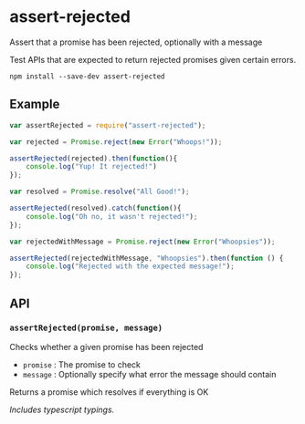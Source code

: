 # assert-rejected
Assert that a promise has been rejected, optionally with a message

Test APIs that are expected to return rejected promises given certain errors.

```
npm install --save-dev assert-rejected
```

## Example

```javascript
var assertRejected = require("assert-rejected");

var rejected = Promise.reject(new Error("Whoops!"));

assertRejected(rejected).then(function(){
    console.log("Yup! It rejected!")
});

var resolved = Promise.resolve("All Good!");

assertRejected(resolved).catch(function(){
    console.log("Oh no, it wasn't rejected!");
});

var rejectedWithMessage = Promise.reject(new Error("Whoopsies"));

assertRejected(rejectedWithMessage, "Whoopsies").then(function () {
    console.log("Rejected with the expected message!");
});
```

## API
### `assertRejected(promise, message)`
Checks whether a given promise has been rejected
- `promise` : The promise to check
- `message` : Optionally specify what error the message should contain

Returns a promise which resolves if everything is OK

*Includes typescript typings.*
